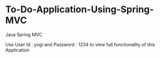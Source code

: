 # To-Do-Application-Using-Spring-MVC
Java Spring MVC

Use User Id : yogi and Password : 1234 to view full functionality of this Application
